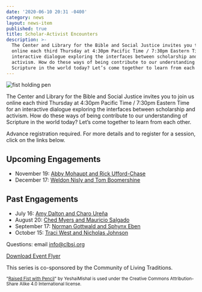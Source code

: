 ```yaml
---
date: '2020-06-10 20:31 -0400'
category: news
layout: news-item
published: true
title: Scholar-Activist Encounters
description: >-
  The Center and Library for the Bible and Social Justice invites you to join us
  online each third Thursday at 4:30pm Pacific Time / 7:30pm Eastern Time for an
  interactive dialogue exploring the interfaces between scholarship and
  activism. How do these ways of being contribute to our understanding of
  Scripture in the world today? Let’s come together to learn from each other.
---
```

<div class="float-right" style="margin-right:1em; width:20em">
  <img src="{{site.baseurl}}/img/Scholar-ActivistEncounters-IMAGE.png" alt="fist holding pen">
</div>

The Center and Library for the Bible and Social Justice invites you to
join us online each third Thursday at 4:30pm Pacific Time / 7:30pm
Eastern Time for an interactive dialogue exploring the interfaces
between scholarship and activism. How do these ways of being contribute
to our understanding of Scripture in the world today? Let’s come
together to learn from each other.

Advance registration required. For more details and to register for a session, click
on the links below.

## Upcoming Engagements
  - November 19: [Abby Mohaupt and Rick Ufford-Chase]({{site.baseurl}}/events/2020/11/19/scholar-activist-encounter-abby-mohaupt-and-rick-ufford-chase)
  - December 17: [Weldon Nisly and Tom Boomershine]({{site.baseurl}}/events/2020/12/17/scholar-activist-encounter-weldon-nisley-and-tom-boomershine/)

## Past Engagements
  - July 16: [Amy Dalton and Charo Ureña]({{site.baseurl}}/events/2020/07/16/scholar-activist-encounter-charo-ure-a-and-amy-dalton/)
  - August 20: [Ched Myers and Mauricio Salgado]({{site.baseurl}}/events/2020/08/20/scholar-activist-encounter-mauricio-salgado-and-ched-myers/)
  - September 17: [Norman Gottwald and Sphynx Eben]({{site.baseurl}}/events/2020/09/17/scholar-activist-encounter-eben-sphynx-egbe-and-norman-gottwald/)
  - October 15: [Traci West and Nicholas Johnson]({{site.baseurl}}/events/2020/10/15/scholar-activist-encounter-traci-west-and-nicholas-johnson/)


Questions: email [info@clbsj.org](mailto:info@clbsj.org)

<a href="{{site.baseurl}}/img/Scholar-ActivistEncounters-FLYER.pdf" class="primary donate button small">Download Event Flyer</a>

This series is co-sponsored by the Community of Living Traditions.

<small>"[Raised Fist with Pencil](https://commons.wikimedia.org/wiki/File:Raised_fist_with_pencil.png)" by YeshaiMishal is used under the Creative
Commons Attribution-Share Alike 4.0 International license.</small>
